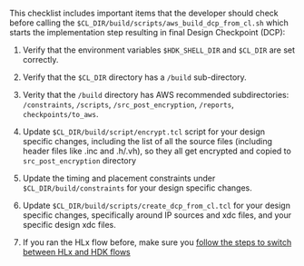 This checklist includes important items that the developer should check before calling the `$CL_DIR/build/scripts/aws_build_dcp_from_cl.sh` which starts the implementation step resulting in final Design Checkpoint (DCP):

1. Verify that the environment variables `$HDK_SHELL_DIR` and `$CL_DIR` are set correctly.
  
2. Verify that the `$CL_DIR` directory has a `/build` sub-directory.

3. Verity that the `/build` directory has AWS recommended subdirectories: `/constraints`, `/scripts`, `/src_post_encryption`, `/reports`, `checkpoints/to_aws`.

4. Update `$CL_DIR/build/script/encrypt.tcl` script for your design specific changes, including the list of all the source files (including header files like .inc and .h/.vh), so they all get encrypted and copied to `src_post_encryption` directory

5. Update the timing and placement constraints under `$CL_DIR/build/constraints` for your design specific changes.

6. Update `$CL_DIR/build/scripts/create_dcp_from_cl.tcl` for your design specific changes, specifically around IP sources and xdc files, and your specific design xdc files.

7. If you ran the HLx flow before, make sure you [follow the steps to switch between HLx and HDK flows](../docs/IPI_GUI_Vivado_Setup.md#hlxhdk_switch)